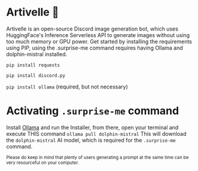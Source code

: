 # Artivelle 🎨

Artivelle is an open-source Discord image generation bot, which uses HuggingFace's Inference Serverless API to generate images without using too much memory or GPU power.
Get started by installing the requirements using PIP, using the .surprise-me command requires having Ollama and dolphin-mistral installed.

`pip install requests`

`pip install discord.py`

`pip install ollama` (required, but not necessary)

# Activating `.surprise-me` command

Install [Ollama](https://ollama.com/download) and run the Installer, from there, open your terminal and execute THIS command
`ollama pull dolphin-mistral`
This will download the `dolphin-mistral` AI model, which is required for the `.surprise-me` command.

<sub>Please do keep in mind that plenty of users generating a prompt at the same time can be very resourceful on your computer.</sub>
